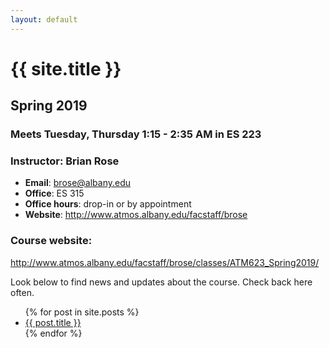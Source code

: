 ```yaml
---
layout: default
---
```


# {{ site.title }}

## Spring 2019

### Meets Tuesday, Thursday 1:15 - 2:35 AM in ES 223

### Instructor: Brian Rose
- **Email**: <brose@albany.edu>
- **Office**: ES 315
- **Office hours**: drop-in or by appointment
- **Website**: <http://www.atmos.albany.edu/facstaff/brose>

### Course website:
<http://www.atmos.albany.edu/facstaff/brose/classes/ATM623_Spring2019/>

Look below to find news and updates about the course. Check back here often.



<div class="home">

  <ul class="post-list">
    {% for post in site.posts %}
      <li>
        <!-- <span class="post-meta">{{ post.date | date: "%b %-d, %Y" }}</span> -->
        <a class="post-link" href="{{ post.url | prepend: site.baseurl }}">{{ post.title }}</a>
      </li>
    {% endfor %}
  </ul>
</div>
